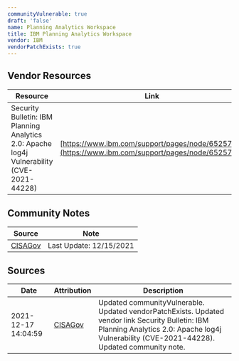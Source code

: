 ```yaml
---
communityVulnerable: true
draft: 'false'
name: Planning Analytics Workspace
title: IBM Planning Analytics Workspace
vendor: IBM
vendorPatchExists: true
---
```


## Vendor Resources
| Resource | Link |
| --- | --- |
| Security Bulletin: IBM Planning Analytics 2.0: Apache log4j Vulnerability (CVE-2021-44228) | [https://www.ibm.com/support/pages/node/6525700](https://www.ibm.com/support/pages/node/6525700) |


## Community Notes
| Source | Note |
| --- | --- |
| [CISAGov](https://raw.githubusercontent.com/cisagov/log4j-affected-db/develop/README.md) | Last Update: 12/15/2021 |

## Sources
| Date | Attribution | Description |
| --- | --- | --- |
| 2021-12-17 14:04:59 | [CISAGov](https://raw.githubusercontent.com/cisagov/log4j-affected-db/develop/README.md) | Updated communityVulnerable. Updated vendorPatchExists. Updated vendor link Security Bulletin: IBM Planning Analytics 2.0: Apache log4j Vulnerability (CVE-2021-44228). Updated community note.  |
